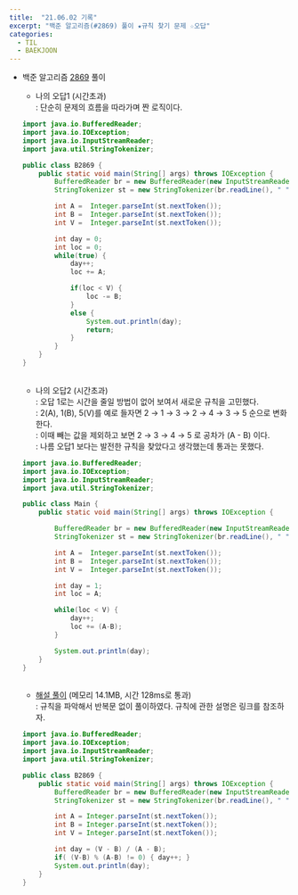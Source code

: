 ```yaml
---
title:  "21.06.02 기록"
excerpt: "백준 알고리즘(#2869) 풀이 ★규칙 찾기 문제 ☆오답"
categories:
  - TIL
  - BAEKJOON
---
```



+ 백준 알고리즘 [2869](https://www.acmicpc.net/problem/2869) 풀이

  + 나의 오답1 (시간초과)<br />
    : 단순히 문제의 흐름을 따라가며 짠 로직이다.<br />

  ```java
  import java.io.BufferedReader;
  import java.io.IOException;
  import java.io.InputStreamReader;
  import java.util.StringTokenizer;

  public class B2869 {
      public static void main(String[] args) throws IOException {
          BufferedReader br = new BufferedReader(new InputStreamReader(System.in));
          StringTokenizer st = new StringTokenizer(br.readLine(), " ");

          int A =  Integer.parseInt(st.nextToken());
          int B =  Integer.parseInt(st.nextToken());
          int V =  Integer.parseInt(st.nextToken());

          int day = 0;
          int loc = 0;
          while(true) {
              day++;
              loc += A;

              if(loc < V) {
                  loc -= B;
              }
              else {
                  System.out.println(day);
                  return;
              }
          }
      }
  }

  ```

  <br />


  + 나의 오답2 (시간초과)<br />
    : 오답 1로는 시간을 줄일 방법이 없어 보여서 새로운 규칙을 고민했다.<br />
    : 2(A), 1(B), 5(V)를 예로 들자면 2 → 1 → 3 → 2 → 4 → 3 → 5 순으로 변화한다.<br />
    : 이때 빼는 값을 제외하고 보면 2 → 3 → 4 → 5 로 공차가 (A - B) 이다. <br />
    : 나름 오답1 보다는 발전한 규칙을 찾았다고 생각했는데 통과는 못했다.<br />

  ```java
  import java.io.BufferedReader;
  import java.io.IOException;
  import java.io.InputStreamReader;
  import java.util.StringTokenizer;

  public class Main {
      public static void main(String[] args) throws IOException {

          BufferedReader br = new BufferedReader(new InputStreamReader(System.in));
          StringTokenizer st = new StringTokenizer(br.readLine(), " ");

          int A =  Integer.parseInt(st.nextToken());
          int B =  Integer.parseInt(st.nextToken());
          int V =  Integer.parseInt(st.nextToken());

          int day = 1;
          int loc = A;

          while(loc < V) {
              day++;
              loc += (A-B);
          }

          System.out.println(day);
      }
  }
  ```

  <br />

  + [해설 풀이](https://st-lab.tistory.com/75) (메모리 14.1MB, 시간 128ms로 통과)<br/>
    : 규칙을 파악해서 반복문 없이 풀이하였다. 규칙에 관한 설명은 링크를 참조하자.<br />

  ```java
  import java.io.BufferedReader;
  import java.io.IOException;
  import java.io.InputStreamReader;
  import java.util.StringTokenizer;

  public class B2869 {
      public static void main(String[] args) throws IOException {
          BufferedReader br = new BufferedReader(new InputStreamReader(System.in));
          StringTokenizer st = new StringTokenizer(br.readLine(), " ");

          int A = Integer.parseInt(st.nextToken());
          int B = Integer.parseInt(st.nextToken());
          int V = Integer.parseInt(st.nextToken());

          int day = (V - B) / (A - B);
          if( (V-B) % (A-B) != 0) { day++; }
          System.out.println(day);
      }
  }
  ```
